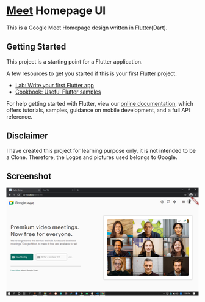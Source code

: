 # [Meet](https://meet.google.com/) Homepage UI

This is a Google Meet Homepage design written in Flutter(Dart). 

## Getting Started

This project is a starting point for a Flutter application.

A few resources to get you started if this is your first Flutter project:

- [Lab: Write your first Flutter app](https://flutter.dev/docs/get-started/codelab)
- [Cookbook: Useful Flutter samples](https://flutter.dev/docs/cookbook)

For help getting started with Flutter, view our
[online documentation](https://flutter.dev/docs), which offers tutorials,
samples, guidance on mobile development, and a full API reference.
## Disclaimer 
I have created this project for learning  purpose only, it is not intended to be a Clone.
Therefore, the  Logos and pictures used belongs to Google.
## Screenshot 
<img src="https://github.com/Alome007/meet_homepage_ui/blob/main/screen_shot/flutter_web.PNG" alt="s2" width="auto" height="auto"/> &nbsp;&nbsp;

